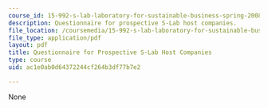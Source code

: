 ```yaml
---
course_id: 15-992-s-lab-laboratory-for-sustainable-business-spring-2008
description: Questionnaire for prospective S-Lab host companies.
file_location: /coursemedia/15-992-s-lab-laboratory-for-sustainable-business-spring-2008/ac1e0ab0d64372244cf264b3df77b7e2_questionnaire.pdf
file_type: application/pdf
layout: pdf
title: Questionnaire for Prospective S-Lab Host Companies
type: course
uid: ac1e0ab0d64372244cf264b3df77b7e2

---
```

None